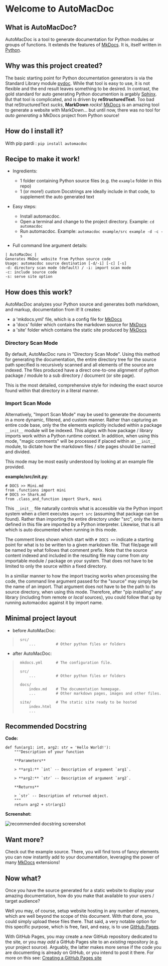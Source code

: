 # Welcome to AutoMacDoc

## What is AutoMacDoc?
AutoMacDoc is a tool to generate documentation for Python modules or groups
of functions. It extends the features of [MkDocs](https://mkdocs.org).  It is,
itself written in [Python](https://python.org).

## Why was this project created?

The basic starting point for Python documentation generators is via the 
Standard Library module [pydoc](https://docs.python.org/3/library/pydoc.html).
While that tool is easy to use, it is not flexible and the end result leaves something
to be desired. In contrast, the gold standard for auto generating Python documention is
argably [Sphinx](https://www.sphinx-doc.org/). But that tool is complicated, and is 
driven by **reStructuredText**.  Too bad that reStructuredText *sucks*, **MarkDown** *rocks*!
[MkDocs](https://mkdocs.org) is an amazing tool to generate a website with MarkDown...
but until now, there was no tool for *auto generating* a MkDocs project from Python source!

## How do I install it?
With pip pardi : `pip install automacdoc`

## Recipe to make it work!
  - Ingredients:
    - 1 folder containing Python source files (e.g. the `example` folder in this repo)
    - 1 (or more!) custom Docstrings are ideally include in that code, to supplement the auto generated text

  - Easy steps:
    - Install automacdoc.
    - Open a terminal and change to the project directory. Example: `cd automacdoc`
    - Run automacdoc. Example: `automacdoc example/src example -d -c -s`
    
  - Full command line argument details:

```
| AutoMacDoc |
Generates MkDoc website from Python source code
Usage: automacdoc source destination [-d/-i] [-c] [-s]
-d: directory scan mode (default) / -i: import scan mode
-c: include source code
-s: serve site option
```
 
## How does this work?
AutoMacDoc analyzes your Python source and generates both markdown, and markup, documentation from it!
It creates:
  - a 'mkdocs.yml' file, which is a config file for [MkDocs](https://mkdocs.org)
  - a 'docs' folder which contains the markdown source for [MkDocs](https://mkdocs.org)
  - a 'site' folder which contains the static site produced by [MkDocs](https://mkdocs.org)

### Directory Scan Mode

By default, AutoMacDoc runs in "Directory Scan Mode". Using this method for
generating the documentation, the entire directory tree for the source path
specified is recursively scanned and all elements of the source are indexed.
The files produced have a direct one-to-one alignment of python package / module 
to a sub directory / document (or site page).

This is the most detailed, comprehensive style for indexing the exact source 
found within that directory in a literal manner.    
 
### Import Scan Mode
  
Alternatively, "Import Scan Mode" may be used to generate the documents in a
more dynamic, filtered, and custom manner.  Rather than capturing an entire 
code base, only the the elements explicitly included within a package
`__init__` module will be indexed.  This aligns with how package / library
imports work within a Python runtime context. In addition, when using this
mode, "magic comments" will be processed if placed within an `__init__` module,
to dictate how the markdown files / site pages should be named and divided.

This mode may be most easily understood by looking at an example file provided.   

**example/src/__init__.py**:

```py3
# DOCS >> Mini.md
from .functions import mini
# DOCS >> Shark.md
from .class_and_function import Shark, maxi
```

This `__init__` file naturally controls what is accessible via the Python 
import system when a client executes `import src` (assuming that package can 
be found). Rather than importing the entire directory under "src", only the 
items defined in this file are imported by a Python interpreter. Likewise, that
is all which is auto documented when running in this mode.  

The comment lines shown which start with `# DOCS >>` indicate a starting point 
for what is to be written to a given markdown file. That file/page will be named 
by what follows that comment prefix. Note that the source content indexed and 
included in the resulting file may come from *any* importable module / package 
on your system.  That does not have to be limited to only the source within a 
fixed directory.

In a similiar manner to how the import tracing works when processing the code,
the command line argument passed for the "source" may simply be the name of an 
import.  That argument does not have to be the path to its source directory, 
when using this mode. Therefore, after "pip installing" any library (including
from remote or *local* sources), you could follow that up by running automacdoc 
against it by import name.     

## Minimal project layout

  - before AutoMacDoc:

>      src/
>          ...         # Other python files or folders

  - after AutoMacDoc:

>      mkdocs.yml      # The configuration file.
>
>      src/
>          ...         # Other python files or folders
>
>      docs/
>          index.md    # The documentation homepage.
>          ...         # Other markdown pages, images and other files.
>
>      site/           # The static site ready to be hosted
>          index.html
>          ...


## Recommended Docstring
**Code:**
```py3
def fun(arg1: int, arg2: str = 'Hello World!'):
    """Description of your function

    **Parameters**

    > **arg1:** `int` -- Description of argument `arg1`.

    > **arg2:** `str` -- Description of argument `arg2`.

    **Returns**

    > `str` -- Description of returned object.
    """
    return arg2 + str(arg1)
```

**Screenshot:**

![recommended docstring screenshot](img/recommend_docstring.png)

## Want more?
Check out the example source. There, you will find tons of fancy elements you 
can now instantly add to your documentation, leveraging the power of many
[MkDocs](https://mkdocs.org) extensions!

## Now what?
Once you have the source generated for a static website to display your amazing
documentation, how do you make that available to your users / target audience?

Well you may, of course, setup website hosting in any number of manners, which
are well beyond the scope of this document. With that done, you could
simply upload these files there.  That said, a very notable option for this
specific purpose, which is free, fast, and easy, is to use
[GitHub Pages](https://pages.github.com/).

With GitHub Pages, you may create a *new* GitHub repository dedicated to the 
site, or you may *add* a GitHub Pages site to an *existing* repository (e.g. your
project source). Arguably, the latter makes more sense if the code you are 
documenting is already on GitHub, or you intend to post it there. For more on this see:
[Creating a GitHub Pages site](https://docs.github.com/en/pages/getting-started-with-github-pages/creating-a-github-pages-site#creating-your-site)
